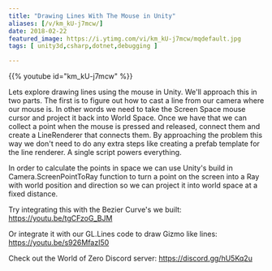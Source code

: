 ```yaml
---
title: "Drawing Lines With The Mouse in Unity"
aliases: [/v/km_kU-j7mcw/]
date: 2018-02-22
featured_image: https://i.ytimg.com/vi/km_kU-j7mcw/mqdefault.jpg
tags: [ unity3d,csharp,dotnet,debugging ]

---
```


{{% youtube id="km_kU-j7mcw" %}}

Lets explore drawing lines using the mouse in Unity. We'll approach this in two parts. The first is to figure out how to cast a line from our camera where our mouse is. In other words we need to take the Screen Space mouse cursor and project it back into World Space. Once we have that we can collect a point when the mouse is pressed and released, connect them and create a LineRenderer that connects them. By approaching the problem this way we don't need to do any extra steps like creating a prefab template for the line renderer. A single script powers everything.

In order to calculate the points in space we can use Unity's build in Camera.ScreenPointToRay function to turn a point on the screen into a Ray with world position and direction so we can project it into world space at a fixed distance.

Try integrating this with the Bezier Curve's we built: https://youtu.be/tgCFzoG_BJM

Or integrate it with our GL.Lines code to draw Gizmo like lines: https://youtu.be/s926MfazI50

Check out the World of Zero Discord server: https://discord.gg/hU5Kq2u